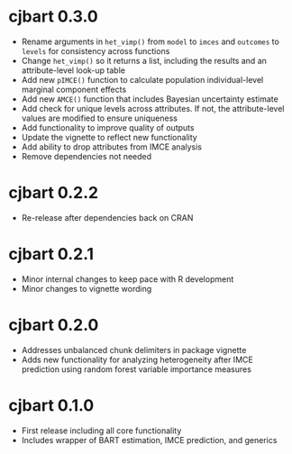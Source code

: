 # cjbart 0.3.0

* Rename arguments in `het_vimp()` from `model` to `imces` and `outcomes` to `levels` for consistency across functions
* Change `het_vimp()` so it returns a list, including the results and an attribute-level look-up table
* Add new `pIMCE()` function to calculate population individual-level marginal component effects
* Add new `AMCE()` function that includes Bayesian uncertainty estimate
* Add check for unique levels across attributes. If not, the attribute-level values are modified to ensure uniqueness
* Add functionality to improve quality of outputs
* Update the vignette to reflect new functionality
* Add ability to drop attributes from IMCE analysis
* Remove dependencies not needed

# cjbart 0.2.2

* Re-release after dependencies back on CRAN

# cjbart 0.2.1

* Minor internal changes to keep pace with R development
* Minor changes to vignette wording

# cjbart 0.2.0

* Addresses unbalanced chunk delimiters in package vignette
* Adds new functionality for analyzing heterogeneity after IMCE prediction using random forest variable importance measures

# cjbart 0.1.0

* First release including all core functionality
* Includes wrapper of BART estimation, IMCE prediction, and generics
